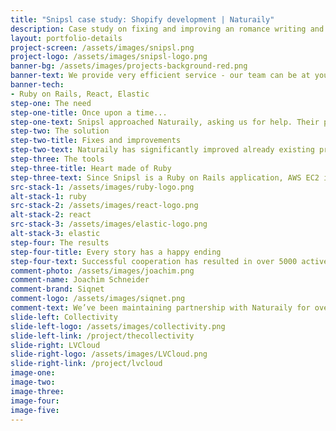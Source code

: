 ```yaml
---
title: "Snipsl case study: Shopify development | Naturaily"
description: Case study on fixing and improving an romance writing and publishing platform.
layout: portfolio-details
project-screen: /assets/images/snipsl.png
project-logo: /assets/images/snipsl-logo.png
banner-bg: /assets/images/projects-background-red.png
banner-text: We provide very efficient service - our team can be at your disposal within couple of days since the first time you contact us.
banner-tech:
- Ruby on Rails, React, Elastic
step-one: The need
step-one-title: Once upon a time...
step-one-text: Snipsl approached Naturaily, asking us for help. Their product was lacking documentation - it was a black box that needed lots of fixes and improvements. Features that had been worked on by previous IT teams working with Snipsl were not functioning properly, therefore, at that time, they were not implemented.<br><br>On top of the regular bug fixing and active maintenance of the service, Snipsl group requested implementation of a Shopify-based online store to provide steady income for the service as well as other minor but useful features.
step-two: The solution
step-two-title: Fixes and improvements
step-two-text: Naturaily has significantly improved already existing product by fixing issues left by previous Snipsl developers as well as creating new features and functionalities.<br><br>New Snipsl shop allows authors to earn money and provides first monetization model since the very launch of the platform. The shop offers hardcover versions of the books as well as Snipsl e-books.<br><br>Survey system was added so authors can better interact with their readers. Now authors can not only share text posts but also sounds and pictures.<br><br>Users can now like the stories with the heart icon and share them on Facebook and other social media.
step-three: The tools
step-three-title: Heart made of Ruby
step-three-text: Since Snipsl is a Ruby on Rails application, AWS EC2 instance has been chosen for the server.<br><br>It opened a door for Naturaily to implement many other useful Amazon services, such as RDS PostgreSQL database, ElastiCache Redis, CloudFront, Route53 and VPC.<br><br>Snipsl’s website utilizes React with Redux for the frontend which is stored on AWS S3. Mobile applications for iOS and Android were created natively.<br><br>The e-shop stands strong on Shopify platform.<br><br>Project has been managed using Kanban methodology.
src-stack-1: /assets/images/ruby-logo.png
alt-stack-1: ruby
src-stack-2: /assets/images/react-logo.png
alt-stack-2: react
src-stack-3: /assets/images/elastic-logo.png
alt-stack-3: elastic
step-four: The results
step-four-title: Every story has a happy ending
step-four-text: Successful cooperation has resulted in over 5000 active users, 900 books published by 500 authors, online shop and bug-free service.
comment-photo: /assets/images/joachim.png
comment-name: Joachim Schneider
comment-brand: Siqnet
comment-logo: /assets/images/siqnet.png
comment-text: We’ve been maintaining partnership with Naturaily for over a year. Marcin and his team have always delivered on time. They are excellent developers that managed to improve and support our product which, at that time, had no documentation left by previous team. Since the collaboration with Naturaily is very successful I would definitely recommend them to anyone looking for professional Ruby on Rails developers.
slide-left: Collectivity
slide-left-logo: /assets/images/collectivity.png
slide-left-link: /project/thecollectivity
slide-right: LVCloud
slide-right-logo: /assets/images/LVCloud.png
slide-right-link: /project/lvcloud
image-one:
image-two:
image-three:
image-four:
image-five:
---
```


